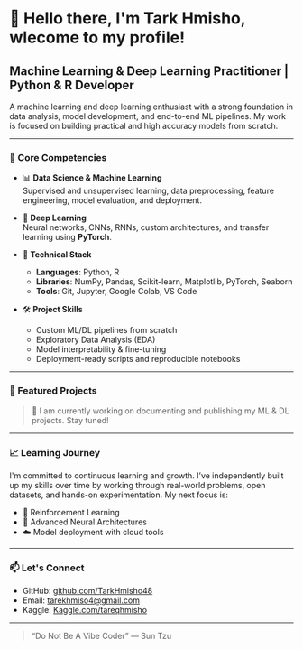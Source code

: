 # 👋 Hello there, I'm Tark Hmisho, wlecome to my profile!

## Machine Learning & Deep Learning Practitioner | Python & R Developer

A machine learning and deep learning enthusiast with a strong foundation in data analysis, model development, and end-to-end ML pipelines. My work is focused on building practical and high accuracy models from scratch.

---

### 💼 Core Competencies

- 📊 **Data Science & Machine Learning**  
  Supervised and unsupervised learning, data preprocessing, feature engineering, model evaluation, and deployment.

- 🧠 **Deep Learning**  
  Neural networks, CNNs, RNNs, custom architectures, and transfer learning using **PyTorch**.

- 🔧 **Technical Stack**  
  - **Languages**: Python, R
  - **Libraries**: NumPy, Pandas, Scikit-learn, Matplotlib, PyTorch, Seaborn  
  - **Tools**: Git, Jupyter, Google Colab, VS Code  

- 🛠️ **Project Skills**  
  - Custom ML/DL pipelines from scratch  
  - Exploratory Data Analysis (EDA)  
  - Model interpretability & fine-tuning  
  - Deployment-ready scripts and reproducible notebooks

---

### 📂 Featured Projects

> 🔧 I am currently working on documenting and publishing my ML & DL projects. Stay tuned!


---

### 📈 Learning Journey

I'm committed to continuous learning and growth. I’ve independently built up my skills over time by working through real-world problems, open datasets, and hands-on experimentation. My next focus is:

- 🔬 Reinforcement Learning
- 🧠 Advanced Neural Architectures
- ☁️ Model deployment with cloud tools

---

### 📫 Let's Connect

- GitHub: [github.com/TarkHmisho48](https://github.com/TarkHmisho48)  
- Email: tarekhmiso4@gmail.com
- Kaggle: [Kaggle.com/tareqhmisho](https://www.kaggle.com/tareqhmisho)

---

> “Do Not Be A Vibe Coder” — Sun Tzu
